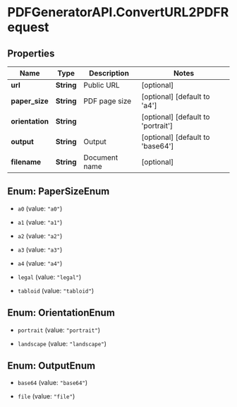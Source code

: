 # PDFGeneratorAPI.ConvertURL2PDFRequest

## Properties

Name | Type | Description | Notes
------------ | ------------- | ------------- | -------------
**url** | **String** | Public URL | [optional] 
**paper_size** | **String** | PDF page size | [optional] [default to &#39;a4&#39;]
**orientation** | **String** |  | [optional] [default to &#39;portrait&#39;]
**output** | **String** | Output | [optional] [default to &#39;base64&#39;]
**filename** | **String** | Document name | [optional] 



## Enum: PaperSizeEnum


* `a0` (value: `"a0"`)

* `a1` (value: `"a1"`)

* `a2` (value: `"a2"`)

* `a3` (value: `"a3"`)

* `a4` (value: `"a4"`)

* `legal` (value: `"legal"`)

* `tabloid` (value: `"tabloid"`)





## Enum: OrientationEnum


* `portrait` (value: `"portrait"`)

* `landscape` (value: `"landscape"`)





## Enum: OutputEnum


* `base64` (value: `"base64"`)

* `file` (value: `"file"`)




